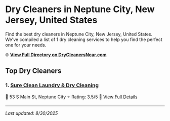# Dry Cleaners in Neptune City, New Jersey, United States

Find the best dry cleaners in Neptune City, New Jersey, United States. We've compiled a list of 1 dry cleaning services to help you find the perfect one for your needs.

🌐 **[View Full Directory on DryCleanersNear.com](https://drycleanersnear.com/city/US/New%20Jersey/Neptune%20City)**

## Top Dry Cleaners

### 1. [Sure Clean Laundry & Dry Cleaning](https://drycleanersnear.com/dryCleaner/686dcd3304b0376d46bba4e9/sure-clean-laundry-dry-cleaning)
📍 53 S Main St, Neptune City
⭐ Rating: 3.5/5
🔗 [View Full Details](https://drycleanersnear.com/dryCleaner/686dcd3304b0376d46bba4e9/sure-clean-laundry-dry-cleaning)


---

*Last updated: 8/30/2025*

